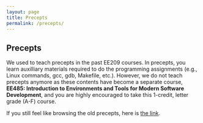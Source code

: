 ```yaml
---
layout: page
title: Precepts
permalink: /precepts/
---
```


<h2>Precepts</h2>

We used to teach precepts in the past EE209 courses. In precepts, you learn auxilliary materials required to do the programming assignments (e.g., Linux commands, gcc, gdb, Makefile, etc.). However, we do not teach precepts anymore as these contents have become a separate course, **EE485: Introduction to Environments and Tools for Modern Software Development**, and you are highly encouraged to take this 1-credit, letter grade (A-F) course.

If you still feel like browsing the old precepts, here is [the link](/assets/EE485_old.zip).   


